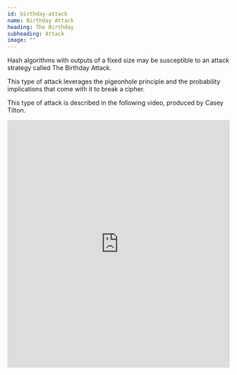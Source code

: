 ```yaml
---
id: birthday-attack
name: Birthday Attack
heading: The Birthday
subheading: Attack
image: ""
---
```


Hash algorithms with outputs of a fixed size may be susceptible to an attack strategy called The Birthday Attack.

This type of attack leverages the pigeonhole principle and the probability implications that come with it to break a cipher.

This type of attack is described in the following video, produced by Casey Tilton.

<iframe width="100%" height="560" src="https://www.youtube.com/embed/-vnxXrBhg8U" title="YouTube video player" frameborder="0" allow="accelerometer; autoplay; clipboard-write; encrypted-media; gyroscope; picture-in-picture" allowfullscreen></iframe>
